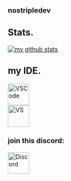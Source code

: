 ### nostripledev

## Stats.

[![my github stats](https://github-readme-stats.vercel.app/api?username=nostripledev&show_icons=true&theme=radical&count_private=true)](https://discord.gg/GM4xmktmmv)

## my IDE.

<p>
	<a href="https://code.visualstudio.com/"><img width="50px" alt = "VSCode" src="https://raw.githubusercontent.com/Delta456/Delta456/master/img/vscode.png"/></a><br>
	<a href="https://visualstudio.microsoft.com/"><img width="50px" alt = "VS" src="https://upload.wikimedia.org/wikipedia/commons/5/59/Visual_Studio_Icon_2019.svg"/></a>
</p>

### join this discord:

[<img width = "50px" src="https://cdn4.iconfinder.com/data/icons/logos-and-brands/512/91_Discord_logo_logos-512.png" alt="Discord"/>](https://discord.gg/GM4xmktmmv)
